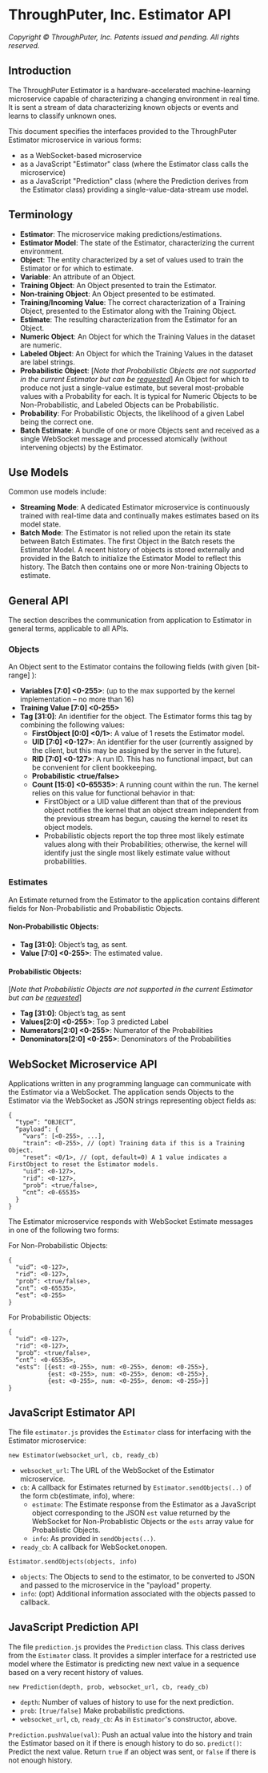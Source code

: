 # ThroughPuter, Inc. Estimator API

*Copyright © ThroughPuter, Inc. Patents issued and pending. All rights reserved.*

## Introduction 

The ThroughPuter Estimator is a hardware-accelerated machine-learning microservice capable of characterizing a changing environment in real time.
It is sent a stream of data characterizing known objects or events and learns to classify unknown ones.

This document specifies the interfaces provided to the ThroughPuter Estimator microservice in various forms: 
  - as a WebSocket-based microservice
  - as a JavaScript "Estimator" class (where the Estimator class calls the microservice)
  - as a JavaScript "Prediction" class (where the Prediction derives from the Estimator class) providing a single-value-data-stream use model.

## Terminology 

  - **Estimator**: The microservice making predictions/estimations.
  - **Estimator Model**: The state of the Estimator, characterizing the current environment.
  - **Object**: The entity characterized by a set of values used to train the Estimator or for which to estimate. 
  - **Variable**: An attribute of an Object.
  - **Training Object**: An Object presented to train the Estimator.
  - **Non-training Object**: An Object presented to be estimated.
  - **Training/Incoming Value**: The correct characterization of a Training Object, presented to the Estimator along with the Training Object. 
  - **Estimate**: The resulting characterization from the Estimator for an Object. 
  - **Numeric Object**: An Object for which the Training Values in the dataset are numeric. 
  - **Labeled Object**: An Object for which the Training Values in the dataset are label strings. 
  - **Probabilistic Object**: \[*Note that Probabilistic Objects are not supported in the current Estimator but can be [requested](tech@throughputer.com)*\] An Object for which to produce not just a single-value estimate, but several most-probable values with a Probability for each.
  It is typical for Numeric Objects to be Non-Probabilistic, and Labeled Objects can be Probabilistic.
  - **Probability**: For Probabilistic Objects, the likelihood of a given Label being the correct one. 
  - **Batch Estimate**: A bundle of one or more Objects sent and received as a single WebSocket message and processed atomically
  (without intervening objects) by the Estimator.

## Use Models

Common use models include:
  - **Streaming Mode**: A dedicated Estimator microservice is continuously trained with real-time data and continually makes estimates based on its model state.
  - **Batch Mode**: The Estimator is not relied upon the retain its state between Batch Estimates. The first Object in the Batch resets the Estimator Model.
  A recent history of objects is stored externally and provided in the Batch to initialize the Estimator Model to reflect this history. The Batch then contains one
  or more Non-training Objects to estimate.


## General API 

The section describes the communication from application to Estimator in general terms, applicable to all APIs. 

### Objects 

An Object sent to the Estimator contains the following fields (with given [bit-range] <value-range>): 

  - **Variables [7:0] <0-255>**: (up to the max supported by the kernel implementation – no more than 16)  
  - **Training Value [7:0] <0-255>**
  - **Tag [31:0]**: An identifier for the object. The Estimator forms this tag by combining the following values:
    - **FirstObject [0:0] <0/1>**: A value of 1 resets the Estimator model. 
    - **UID [7:0] <0-127>**: An identifier for the user (currently assigned by the client, but this may be assigned by the server in the future). 
    - **RID [7:0] <0-127>**: A run ID. This has no functional impact, but can be convenient for client bookkeeping. 
    - **Probabilistic <true/false>**
    - **Count [15:0] <0-65535>**: A running count within the run. The kernel relies on this value for functional behavior in that: 
      - FirstObject or a UID value different than that of the previous object notifies the kernel that an object stream independent from the previous stream has begun, causing the kernel to reset its object models. 
      - Probabilistic objects report the top three most likely estimate values along with their Probabilities; otherwise, the kernel will identify just the single most likely estimate value without probabilities. 

### Estimates 

An Estimate returned from the Estimator to the application contains different fields for Non-Probabilistic and Probabilistic Objects. 

#### Non-Probabilistic Objects: 

  - **Tag [31:0]**: Object’s tag, as sent. 
  - **Value [7:0] <0-255>**: The estimated value. 

#### Probabilistic Objects: 

\[*Note that Probabilistic Objects are not supported in the current Estimator but can be [requested](tech@throughputer.com)*\]

  - **Tag [31:0]**: Object’s tag, as sent 
  - **Values[2:0] <0-255>**: Top 3 predicted Label 
  - **Numerators[2:0] <0-255>**: Numerator of the Probabilities 
  - **Denominators[2:0] <0-255>**: Denominators of the Probabilities 



## WebSocket Microservice API 

Applications written in any programming language can communicate with the Estimator via a WebSocket. The application
sends Objects to the Estimator via the WebSocket as JSON strings representing object fields as:

```
{ 
  “type”: “OBJECT”, 
  “payload”: { 
    “vars”: [<0-255>, ...], 
    "train“: <0-255>, // (opt) Training data if this is a Training Object. 
    "reset“: <0/1>, // (opt, default=0) A 1 value indicates a FirstObject to reset the Estimator models. 
    "uid“: <0-127>, 
    "rid“: <0-127>, 
    "prob“: <true/false>, 
    “cnt”: <0-65535>
  } 
} 
```

The Estimator microservice responds with WebSocket Estimate messages in one of the following two forms:

For Non-Probabilistic Objects: 

```
{ 
  "uid“: <0-127>, 
  "rid“: <0-127>, 
  "prob“: <true/false>, 
  “cnt”: <0-65535>, 
  “est”: <0-255> 
}
```

For Probabilistic Objects: 

```
{ 
  "uid“: <0-127>, 
  "rid“: <0-127>, 
  "prob“: <true/false>, 
  “cnt”: <0-65535>, 
  "ests“: [{est: <0-255>, num: <0-255>, denom: <0-255>}, 
           {est: <0-255>, num: <0-255>, denom: <0-255>}, 
           {est: <0-255>, num: <0-255>, denom: <0-255>}] 
} 
```


## JavaScript Estimator API 

The file `estimator.js` provides the `Estimator` class for interfacing with the Estimator microservice: 

`new Estimator(websocket_url, cb, ready_cb)`

  - `websocket_url`: The URL of the WebSocket of the Estimator microservice.
  - `cb`: A callback for Estimates returned by `Estimator.sendObjects(..)` of the form cb(estimate, info), where:
    - `estimate`: The Estimate response from the Estimator as a JavaScript object corresponding to the JSON `est` value returned by the WebSocket for Non-Probablistic Objects or the `ests` array value for Probablistic Objects.
    - `info`: As provided in `sendObjects(..)`.
  - `ready_cb`: A callback for WebSocket.onopen. 

`Estimator.sendObjects(objects, info)`

  - `objects`: The Objects to send to the estimator, to be converted to JSON and passed to the microservice in the "payload" property.
  - `info`: (opt) Additional information associated with the objects passed to callback. 


## JavaScript Prediction API

The file `prediction.js` provides the `Prediction` class. This class derives from the `Estimator` class. It provides a simpler
interface for a restricted use model where the Estimator is predicting new next value in a sequence based on a very recent
history of values.

`new Prediction(depth, prob, websocket_url, cb, ready_cb)`

  - `depth`: Number of values of history to use for the next prediction.
  - `prob`: `[true/false]` Make probabilistic predictions.
  - `websocket_url`, `cb`, `ready_cb`: As in `Estimator`'s constructor, above.

`Prediction.pushValue(val)`: Push an actual value into the history and train the Estimator based on it if there is enough history to do so.
`predict()`: Predict the next value. Return `true` if an object was sent, or `false` if there is not enough history.
 

